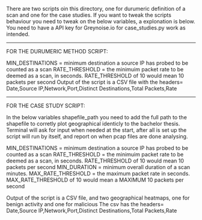There are two scripts oin this directory, one for durumeric definition of a scan and one for the case studies.
If you want to tweak the scripts behaviour you need to tweak on the below variables, a explonation is below.
You need to have a API key for Greynoise.io for case_studies.py work as intended.


----------------------------------------------------------------------------------------------------------------------------------------------------------


FOR THE DURUMERIC METHOD SCRIPT:

MIN_DESTINATIONS = minimum destination a source IP has probed to be counted as a scan
RATE_THRESHOLD = the minimuim packet rate to be deemed as a scan, in seconds. RATE_THRESHOLD of 10 would mean 10 packets per second
Output of the script is a CSV file with the headers= Date,Source IP,Network,Port,Distinct Destinations,Total Packets,Rate

----------------------------------------------------------------------------------------------------------------------------------------------------------

FOR THE CASE STUDY SCRIPT:

In the below variables shapefile_path you need to add the full path to the shapefile to corretly plot geographical identicly to the bachelor thesis.
Terminal will ask for input when needed at the start, after all is set up the script will run by itself, and report on when pcap files are done analysing. 

MIN_DESTINATIONS = minimum destination a source IP has probed to be counted as a scan
RATE_THRESHOLD = the minimuim packet rate to be deemed as a scan, in seconds. RATE_THRESHOLD of 10 would mean 10 packets per second
MIN_DURATION = minimum overall duration of a scan minutes. 
MAX_RATE_THRESHOLD = the maximum packet rate in seconds. MAX_RATE_THRESHOLD of 10 would mean a MAXIMUM 10 packets per second

Output of the script is a CSV file, and two geographical heatmaps, one for benign activity and one for malicious
The csv has the headers= Date,Source IP,Network,Port,Distinct Destinations,Total Packets,Rate
